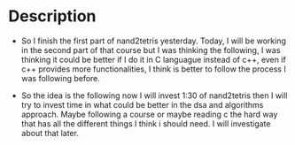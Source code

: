 # Description

- So I finish the first part of nand2tetris yesterday.
  Today, I will be working in the second part of that course
  but I was thinking the following, I was thinking it could be better
  if I do it in C languague instead of c++, even if c++ provides more
  functionalities, I think is better to follow the process I was following before.

- So the idea is the following now I will invest 1:30 of nand2tetris
  then I will try to invest time in what could be better in the dsa and algorithms 
  approach. Maybe following a course or maybe reading c the hard way that has all
  the different things I think i should need. I will investigate about that later.



